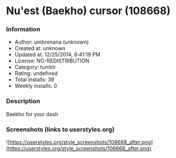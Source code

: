 # Nu'est (Baekho) cursor (108668)

### Information
- Author: umbrenana (unknown)
- Created at: unknown
- Updated at: 12/25/2014, 6:41:19 PM
- License: NO-REDISTRIBUTION
- Category: tumblr
- Rating: undefined
- Total installs: 39
- Weekly installs: 0


### Description
Baekho for your dash


### Screenshots (links to userstyles.org)
![https://userstyles.org/style_screenshots/108668_after.png](https://userstyles.org/style_screenshots/108668_after.png)


